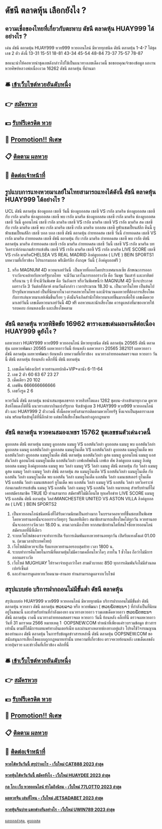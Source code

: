 # ดัชนี ตลาดหุ้น เลือกยังไง ?
## ความเชื่อของไทยที่เกี่ยวกับตะพาบ ดัชนี ตลาดหุ้น HUAY999 ได้อย่างไร ?
เด่น ดัชนี ตลาดหุ้น HUAY999 หวย999 หวยออนไลน์ มีหวยทุกชนิด ดัชนี ตลาดหุ้น 1-4-7 ได้ชุดเลข 2 ตัว ดังนี้
13-31
15-51
18-81
43-34
45-54
48-84
73-37
75-57
78-87

ขอแนะนำให้คอหวยนำชุดเลขดังกล่าวไปใช้เป็นแนวทางเลขเด็ดงวดนี้
ขอขอบคุณเจ้าของข้อมูล
ผลงานหวยศิษย์หลวงพ่อเนื่องงวด 16262 ดัชนี ตลาดหุ้น ที่ผ่านมา

## 🛎 [เข้าเว็บไซต์หวยอันดับหนึ่ง](https://bit.ly/3BG5bNw)
## 👉 [สมัครหวย](https://bit.ly/3BG5bNw)
## 💵 [รับฟรีเครดิต หวย](https://bit.ly/3C3mvgS)
## 👑 [Promotion!! พิเศษ](https://bit.ly/3C3mvgS)
## 📋 [ติดตาม ผลหวย](https://bit.ly/3C3mvgS)
## 📱 [ติดต่อเจ้าหน้าที่](https://bit.ly/3C3mvgS)

## รูปแบบการแทงหวยมาเลย์ในไทยสามารถแทงได้ดังนี้ ดัชนี ตลาดหุ้น HUAY999 ได้อย่างไร ?
UCL ดัชนี ตลาดหุ้น ช่องดูบอล เชลซี วันนี้ ช่องดูบอลสด เชลซี VS เรอัล มาดริด ช่องดูบอลสด เชลซี กับ เรอัล มาดริด ช่องดูบอลสด เชลซี พบ เรอัล มาดริด ช่องดูบอลสด เชลซี เรอัล มาดริด ช่องดูบอลสด เชลซี วันนี้ ดูออนไลน์ เชลซี เรอัล มาดริด เชลซี VS เรอัล มาดริด เชลซี VS เรอัล มาดริด สด เชลซี กับ เรอัล มาดริด เชลซี พบ เรอัล มาดริด เชลซี เรอัล มาดริด บอลสด เชลซี ยูฟ่าแชมเปี้ยนส์ลีก คืนนี้ ยูฟ่าแชมเปี้ยนส์ลีก เชลซี บอล บอล เชลซี ดัชนี ตลาดหุ้น ถ่ายทอดสด เชลซี วันนี้ ถ่ายทอดสด เชลซี VS เรอัล มาดริด ถ่ายทอดสด เชลซี ดัชนี ตลาดหุ้น กับ เรอัล มาดริด ถ่ายทอดสด เชลซี พบ เรอัล ดัชนี ตลาดหุ้น มาดริด ถ่ายทอดสด เชลซี เรอัล มาดริด ถ่ายทอดสด เชลซี วันนี้
เชลซี VS เรอัล มาดริด
บทวิเคราะห์ก่อนเกมส์การแข่งขัน เชลซี VS เรอัล มาดริด
เชลซี VS เรอัล มาดริด
LIVE SCORE เชลซี VS เรอัล มาดริดCHELSEA VS REAL MADRID
ลิงค์ดูบอลสด ( LIVE )
 BEIN SPORTS1 
บทความที่เกี่ยวข้อง
โปรแกรมบอล พรีเมียร์ลีก อังกฤษ วันนี้ ( ลิงค์ดูบอลฟรี )
1. หรือ MAGNUM 4D หวยมาเลย์วันนี้  เป็นหวยที่ออกโดยประเทศมาเลเซีย ลักษณะการออกรางวัลจะคล้ายกับหวยรัฐบาลไทย  จะมีวันเวลาในการออกรางวัล คือ วันพุธ วันเสาร์ และอาทิตย์ หรือนาน ๆ ที ที่จะมีวันพิเศษ คือ วันอังคาร หรือวันพิเศษนี้ว่า MAGNUM 4D ซึ่งจะประกาศ ผลรางวัล 3 วันต่อสัปดาห์ ตามวันดังกล่าว เวลาประมาณ 18.30 น. เป็นเวลาในไทย เป็นต้นไป ปัจจุบันหวยมาเลย์ เป็นที่นิยมากในวงการคอหวยในไทย และมีจำนวนคอหวยที่่ต้องการเสี่ยงโชค กับการเล่นหวยมาเลย์เพิ่มขึ้นเรื่อย ๆ ดังนั้นจึงเกิดสำนักให้หวยมาเลย์ขึ้นมากเพื่อให้ เลขเด็ดหวยมาเลย์วันนี้ เลขเด็ดหวยมาเลย์วันนี้ 4D ฟรี คอหวยและนักเสี่ยงโชค ควรดูแหล่งที่มาของหวยให้รอบคอบ ก่อนหลงเชื่อ และเสี่ยงโชคตาม

## ดัชนี ตลาดหุ้น หวยพิชิตชัย 16962 ตารางเลขเด่นผลงานดีต่อเนื่อง HUAY999 ดูยังไง ?
ผลหวยลาว HUAY999 หวย999 หวยออนไลน์ มีหวยทุกชนิด ดัชนี ตลาดหุ้น 20565 ดัชนี ตลาดหุ้น ผลหวยพัฒนา 20565 ผลหวยลาววันนี้ ย้อนหลัง
ผลหวยลาว 20565 382101
 ผลหวยลาว ดัชนี ตลาดหุ้น ผลหวยพัฒนา ย้อนหลัง 
บทความที่เกี่ยวข้อง
 แนวทางถ่ายทอดสดตรวจผล หวยลาว วันนี้ ดัชนี ตลาดหุ้น ย้อนหลัง คลิ๊กที่นี่ ดัชนี ตลาดหุ้น  
1. เลขเด็ดเจ๊ฟองเบียร์ หวยฮานอยปกติ+VIP+ดานัง 6-11-64
2. เลข 2 ตัว 60 63 67 23 27
3. เม็ดเดียว 20 102
4. เลขฟัน 666666666666
5. เลขวิ่งรูด 2 6

หวยวันนี้ ดัชนี ตลาดหุ้น ขอนำเสนอชุดเลขจาก หวยสิงห์โตแดง 1262 ชุดบน-ล่างเข้ามาทุกงวด ดูหวยสิงห์โตแดงได้ที่นี่ แนวทางสลากกินแบ่งรัฐบาล จับเข้าคู่เลข 3 HUAY999 หวย999 หวยออนไลน์ ตัว และ HUAY999 2 ตัวงวดนี้ ทั้งนี้คอหวยยังสามารถติดตามหวยไทยรัฐ ซึ่งแจกเป็นชุดตารางเลขเด่น พร้อมจับเข้าคู่ได้ที่นี่อีกด้วย แต่ขอให้เสี่ยงโชคกันอย่างถูกกฎหมาย

## ดัชนี ตลาดหุ้น หวยคนสมองเพชร 15762 ชุดเลขชนตัวเด่นงวดนี้
ดูบอลสด ดัชนี ตลาดหุ้น แมนยู ดูบอลสด แมนยู VS แอสตันวิลล่า ดูบอลสด แมนยู พบ แอสตันวิลล่า ดูบอลสด แมนยู แอสตันวิลล่า ดูบอลสด แมนยูไนเต็ด VS แอสตันวิลล่า ดูบอลสด แมนยูไนเต็ด พบ แอสตันวิลล่า ดูบอลสด แมนยูไนเต็ด ดัชนี ตลาดหุ้น แอสตันวิลล่า ดูสด แมนยู ดูออนไลน์ แมนยู แอสตันวิลล่า ดูออนไลน์ แมนยูไนเต็ด แอสตันวิลล่า เอฟเอคัพคืนนี้ เอฟเอ คัพ ลิงค์ดูบอล แมนยู ลิงค์ดูบอลสด แมนยู ลิงค์ดูบอลสด แมนยู พบ วิลล่า แมนยู VS วิลล่า แมนยู ดัชนี ตลาดหุ้น กับ วิลล่า แมนยู ดูสด แมนยู วิลล่า แมนยู วิลล่า ดัชนี ตลาดหุ้น สด แมนยูไนเต็ด VS แอสตันวิลล่า แมนยูไนเต็ด กับ แอสตัน วิลล่า แมนยูไนเต็ด พบ แอสตัน วิลล่า แมนยูไนเต็ด แอสตัน วิลล่า แมนเชสเตอร์ ยูไนเต็ด VS แอสตัน วิลล่า แมนเชสเตอร์ ยูไนเต็ด พบ แอสตัน วิลล่า
แมนยู VS แอสตัน วิลล่า
บทวิเคราะห์ก่อนเกมส์การแข่งขัน แมนยู VS แอสตัน วิลล่า
แมนยู VS แอสตัน วิลล่า
หมายเหตุ สำหรับท่านที่ไม่เคยสมัครสมาชิค TRUE ID ท่านสามารถ สมัครฟรีไม่มีเงื่อนไข ทุกเครือข่าย
LIVE SCORE แมนยู VS แอสตัน ดัชนี ตลาดหุ้น วิลล่าMANCHESTER UNITED VS ASTON VILLA
ลิงค์ดูบอลสด ( LIVE )
 BEIN SPORTS2 
1. เป็นหวยออนไลน์ชนิดหนึ่งที่ได้รับความนิยมเป็นอย่างมาก ในบรรดาคอหวยที่ชื่นชอบเป็นพิเศษ โดยหวยฮานอยนั้นจะออกรางวัลทุกๆ วันเลยทีเดียว สมาชิกสามารถเสี่ยงโชคได้ทุกวัน หวยฮานอยนั้นจะออกรางวัลเวลา 18.00 น. ตามเวลาเมืองไทย หากสมาชิกท่านใดที่สนใจซื้อหวยออนไลน์สมัครเลยที่นี่ที่เดียว
2. ระบบเว็บไซต์ของเราจะทำการเปิด รับการเดิมพันแทงหวยฮานอยทุกวัน เปิดรับแทงตั้งแต่ 01.00 น. (ตามเวลาประเทศไทย)
3. เว็บไซต์มักหวยจะปิด รับแทงหวยฮานอยรอบสุดท้าย เวลา 1800 น.
4. ระบบทำการคืนโพยในกรณีที่ตลาดหุ้นไม่มีความเคลื่อนไหวใดๆ ภายใน 1 ชั่วโมง ถือว่าไม่มีการออกผลรางวัล
5. เว็บไซต์ MUGHUAY ให้ราคาจ่ายสูงกว่าใคร สามตัวบาทละ 850 ทุกการเดิมพันจึงไม่มีส่วนลดเปอร์เซ็นต์
6. และส่วนการดูผลหวยเวียดนาม-ฮานอย ท่านสามารถดูผลจากเว็บไซต์

## สรุปแบบย่อ บริการฝากถอนไม่มีขั้นต่ำ ดัชนี ตลาดหุ้น
สรุปแบบย่อ HUAY999 หวย999 หวยออนไลน์ มีหวยทุกชนิด บริการฝากถอนไม่มีขั้นต่ำ ดัชนี ตลาดหุ้น หวยลาว ดัชนี ตลาดหุ้น ຫວຍລາວ หรือ หวยพัฒนา ( ຫວຍພັດທະນາ ) ที่กำลังเป็นที่นิยมอยู่ในขณะนี้ และสำหรับท่านที่กำลังมองหา แนวทางหวยลาว รวมเลขเด็ดหวยลาว ຫວຍພັດທະນາ ดัชนี ตลาดหุ้น งวดนี้
 แนวทางถ่ายทอดสดตรวจผล หวยลาว วันนี้ ย้อนหลัง คลิ๊กที่นี่ 
ตรวจผลหวยลาว วันที่ 31 มกราคม 2566
หมายเหตุ 1  OOPSNEW.COM ทำหน้าที่เพียงแค่รวบรวมข้อมูล ข่าวสาร เท่านั้น ตามที่ได้มีการเผยแพร่ทางอินเตอร์เน็ท และผ่านทางหลายช่องทางอยู่แล้ว โปรดใช้วิจารณญาณของท่านเอง ดัชนี ตลาดหุ้น ในการรับข้อมูลข่าวสารเหล่านี้ ดัชนี ตลาดหุ้น OOPSNEW.COM ขอสนับสนุนการเสี่ยงโชคแบบถูกกฎหมายเท่านั้น
บทความที่เกี่ยวข้อง
ตรวจหวยย้อนหลัง เลขเด็ดเลขดัง หวยลุ้นรวย และข่าวอื่นที่เกี่ยวข้อง คลิกที่นี่

## 🛎 [เข้าเว็บไซต์หวยอันดับหนึ่ง](https://bit.ly/3BG5bNw)
## 👉 [สมัครหวย](https://bit.ly/3BG5bNw)
## 💵 [รับฟรีเครดิต หวย](https://bit.ly/3C3mvgS)
## 👑 [Promotion!! พิเศษ](https://bit.ly/3C3mvgS)
## 📋 [ติดตาม ผลหวย](https://bit.ly/3C3mvgS)
## 📱 [ติดต่อเจ้าหน้าที่](https://bit.ly/3C3mvgS)

#### [หวยไต้หวันวันนี้ สรุปว่าอะไร - เว็บใหม่ CAT888 2023 ล่าสุด](https://atom.io/themes/หวยไต้หวันวันนี้%20สรุปว่าอะไร%20-%20เว็บใหม่%20cat888%202023%20ล่าสุด)
#### [หวยหุ้นไต้หวันวันนี้ สมัครยังไง - เว็บใหม่ HUAYDEE 2023 ล่าสุด](https://atom.io/themes/หวยหุ้นไต้หวันวันนี้%20สมัครยังไง%20-%20เว็บใหม่%20huaydee%202023%20ล่าสุด)
#### [กล โกง เว็บ หวยออนไลน์ ทำไมถึงนิยม - เว็บใหม่ 77LOTTO 2023 ล่าสุด](https://atom.io/themes/กล%20โกง%20เว็บ%20หวยออนไลน์%20ทำไมถึงนิยม%20-%20เว็บใหม่%2077lotto%202023%20ล่าสุด)
#### [ผลหวยจีน เล่นที่ไหน - เว็บใหม่ JETSADABET 2023 ล่าสุด](https://atom.io/themes/ผลหวยจีน%20เล่นที่ไหน%20-%20เว็บใหม่%20jetsadabet%202023%20ล่าสุด)
#### [หวยหุ้นจีนบ่าย แตกต่างกันอย่างไร - เว็บใหม่ UWIN789 2023 ล่าสุด](https://atom.io/themes/หวยหุ้นจีนบ่าย%20แตกต่างกันอย่างไร%20-%20เว็บใหม่%20uwin789%202023%20ล่าสุด)

[ผลบอลล่าสุด](https://siamsport.tv "ผลบอลล่าสุด"), [ดูบอลสด](https://siamsport.tv/ดูบอลสด "ดูบอลสด")